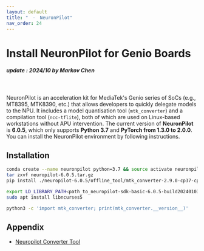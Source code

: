 ```yaml
---
layout: default
title: "　-　NeuronPilot"
nav_order: 24
---
```


# Install NeuronPilot for Genio Boards
##### update : 2024/10 by Markov Chen
<br>

NeuronPilot is an acceleration kit for MediaTek's Genio series of SoCs (e.g., MT8395, MTK8390, etc.) that allows developers to quickly delegate models to the NPU. It includes a model quantisation tool (`mtk_converter`) and a compilation tool (`ncc-tflite`), both of which are used on Linux-based workstations without APU intervention. The current version of **NeuronPilot** is **6.0.5**, which only supports **Python 3.7** and **PyTorch from 1.3.0 to 2.0.0**. You can install the NeuronPilot environment by following instructions.

## Installation

```bash
conda create --name neuronpilot python=3.7 && source activate neuronpilot
tar zxvf neuropilot-6.0.5.tar.gz
pip install ./neuropilot-6.0.5/offline_tool/mtk_converter-2.9.0-cp37-cp37m-manylinux_2_5_x86_64.manylinux1_x86_64.whl
```
```bash
export LD_LIBRARY_PATH<path_to_neuropilot-sdk-basic-6.0.5-build20240103>/neuron_sdk/host/lib
sudo apt install libncurses5
```
```bash
python3 -c 'import mtk_converter; print(mtk_converter.__version__)'
```

## Appendix
* [Neuropilot Converter Tool](https://mediatek.gitlab.io/aiot/doc/aiot-dev-guide/master/sw/yocto/ml-guide/neuron-dev-flow/model_converter/neuropilot_converter_tool.html)

